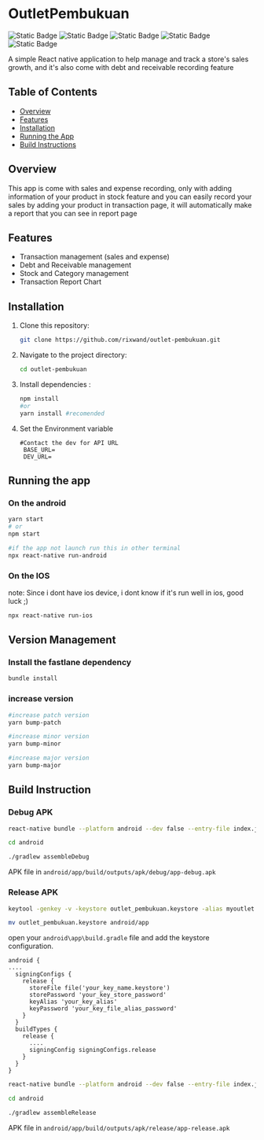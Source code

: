 # OutletPembukuan

![Static Badge](https://img.shields.io/badge/NodeJS-%235FA04E?style=flat-square&logo=nodedotjs&logoColor=fff)
![Static Badge](https://img.shields.io/badge/React%20Native-61DAFB?style=flat-square&logo=react&logoColor=000)
![Static Badge](https://img.shields.io/badge/TypeScript-3178C6?style=flat-square&logo=typescript&logoColor=fff)
![Static Badge](https://img.shields.io/badge/NativeWind-%2306B6D4?style=flat-square&logo=tailwindcss&logoColor=fff)
![Static Badge](https://img.shields.io/badge/Fastlane-%2300F200?style=flat-square&logo=fastlane&logoColor=fff)

A simple React native application to help manage and track a store's sales growth, and it's also come with debt and
receivable recording feature

## Table of Contents

- [Overview](#Overview)
- [Features](#Features)
- [Installation](#Installation)
- [Running the App](#running-the-app)
- [Build Instructions](#build-instruction)

## Overview

This app is come with sales and expense recording, only with adding information of your product in stock feature and you
can easily record your sales by adding your product in transaction page, it will automatically make a report that you
can see in report page

## Features

- Transaction management (sales and expense)
- Debt and Receivable management
- Stock and Category management
- Transaction Report Chart

## Installation

1. Clone this repository:
   ```bash
   git clone https://github.com/rixwand/outlet-pembukuan.git
   ```
2. Navigate to the project directory:
   ```bash 
   cd outlet-pembukuan
   ```
3. Install dependencies :
   ```bash 
   npm install
   #or
   yarn install #recomended
   ```
4. Set the Environment variable
   ```dotenv
   #Contact the dev for API URL
    BASE_URL=
    DEV_URL=
   ```

## Running the app

### On the android

   ```bash
   yarn start
   # or
   npm start
   
   #if the app not launch run this in other terminal
   npx react-native run-android
   ```

### On the IOS

note: Since i dont have ios device, i dont know if it's run well in ios, good luck ;)

   ```bash
   npx react-native run-ios
   ```

## Version Management

### Install the fastlane dependency

```bash
bundle install
```

### increase version

```bash
#increase patch version
yarn bump-patch

#increase minor version
yarn bump-minor

#increase major version
yarn bump-major
```

## Build Instruction

### Debug APK

```bash
react-native bundle --platform android --dev false --entry-file index.js --bundle-output android/app/src/main/assets/index.android.bundle --assets-dest android/app/src/main/res
```

```bash
cd android
```

```bash
./gradlew assembleDebug
```

APK file in `android/app/build/outputs/apk/debug/app-debug.apk`

### Release APK

```bash
keytool -genkey -v -keystore outlet_pembukuan.keystore -alias myoutlet -keyalg RSA -keysize 2048 -validity 10000
```

```bash
mv outlet_pembukuan.keystore android/app
```

open your `android\app\build.gradle` file and add the keystore configuration.

```
android {
....
  signingConfigs {
    release {
      storeFile file('your_key_name.keystore')
      storePassword 'your_key_store_password'
      keyAlias 'your_key_alias'
      keyPassword 'your_key_file_alias_password'
    }
  }
  buildTypes {
    release {
      ....
      signingConfig signingConfigs.release
    }
  }
}
```

```bash
react-native bundle --platform android --dev false --entry-file index.js --bundle-output android/app/src/main/assets/index.android.bundle --assets-dest android/app/src/main/res
```

```bash
cd android
```

```bash
./gradlew assembleRelease
```

APK file in `android/app/build/outputs/apk/release/app-release.apk`